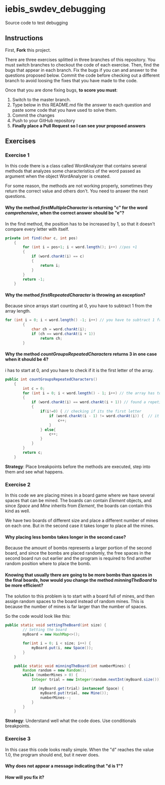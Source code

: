 # iebis_swdev_debugging
Source code to test debugging

## Instructions
First, **Fork** this project.

There are three exercises splitted in three branches of this repository. You must switch branches to checkout the code of each exercise.
Then, find the bugs that appear in each branch.
Fix the bugs if you can and answer to the questions proposed below.
Commit the code before checking out a different branch to avoid loosing the fixes that you have made to the code.

Once that you are done fixing bugs, **to score you must**:
1. Switch to the master branch.
2. Type below in this README.md file the answer to each question and paste some code that you have used to solve them.
3. Commit the changes
4. Push to your GitHub repository
5. **Finally place a Pull Request so I can see your proposed answers**


## Exercises
### Exercise 1
In this code there is a class called WordAnalyzer that contains several methods that analyzes some characteristics of the word passed as argument when the object WordAnalyzer is created.

For some reason, the methods are not working properly, sometimes they return the correct value and others don't. You need to answer the next questions.

#### Why the method _firstMultipleCharacter_ is returning "c" for the word _comprehensive_, when the correct answer should be "e"?
In the find method, the position has to be increased by 1, so that it doesn't compare every letter with itself.
```java
private int find(char c, int pos)
    {
        for (int i = pos+1; i < word.length(); i++) //pos +1
        {
            if (word.charAt(i) == c)
            {
                return i;
            }
        }
        return -1;
    }
```
#### Why the method _firstRepeatedCharacter_ is throwing an exception?
Because since arrays start counting at 0, you have to subtract 1 from the array length.
```java
for (int i = 0; i < word.length() -1; i++) // you have to subtract 1 from the array length or you will get an exception
        {
            char ch = word.charAt(i);
            if (ch == word.charAt(i + 1))
                return ch;
        }
```
#### Why the method _countGroupsRepeatedCharacters_ returns 3 in one case when it should be 4?
i has to start at 0, and you have to check if it is the first letter of the array.
```java
public int countGroupsRepeatedCharacters()
    {
        int c = 0;
        for (int i = 0; i < word.length() - 1; i++) // the array has to start at 0 not at 1
        {
            if (word.charAt(i) == word.charAt(i + 1)) // found a repetition
            {
                if(i!=0) { // checking if its the first letter
                    if (word.charAt(i - 1) != word.charAt(i)) {  // it't the start
                        c++;
                    }
                } else{
                    c++;
                }
            }
        }
        return c;
    }
```


**Strategy**: Place breakpoints before the methods are executed, step into them and see what happens.


### Exercise 2
In this code we are placing mines in a board game where we have several spaces that can be mined. 
The boards can contain _Element_ objects, and since _Space_ and _Mine_ inherits from _Element_, the boards can contain this kind as well.

We have two boards of different size and place a different number of mines on each one. But in the second case it takes longer to place all the mines.

#### Why placing less bombs takes longer in the second case?
Because the amount of bombs represents a larger portion of the second board, and since the bombs are placed randomly, the free spaces in the second board run out earlier and the program is required to find another random position where to place the bomb.
#### Knowing that usually there are going to be more bombs than spaces in the final boards, how would you change the method _minningTheBoard_ to be more efficient?
The solution to this problem is to start with a board full of mines, and then assign random spaces to the board instead of random mines. This is because the number of mines is far larger than the number of spaces.

So the code would look like this:
```java
public static void settingTheBoard(int size) {
        // Setting the board
        myBoard = new HashMap<>();

        for(int i = 0; i < size; i++) {
            myBoard.put(i, new Space());
        }
    }

    public static void minningTheBoard(int numberMines) {
        Random random = new Random();
        while (numberMines > 0) {
            Integer trial = new Integer(random.nextInt(myBoard.size()));

            if (myBoard.get(trial) instanceof Space) {
                myBoard.put(trial, new Mine());
                numberMines--;
            }
        }
    }
```

**Strategy**: Understand well what the code does. Use conditionals breakpoints.


### Exercise 3
In this case this code looks really simple. When the "d" reaches the value 1.0, the program should end, but it never does.

#### Why does not appear a message indicating that "d is 1"?
#### How will you fix it?
